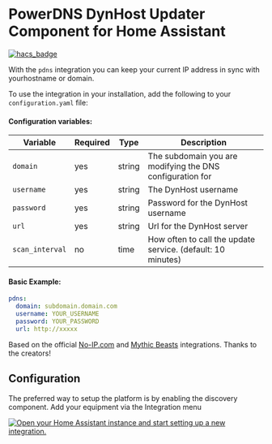 # PowerDNS DynHost Updater Component for Home Assistant

[![hacs_badge](https://img.shields.io/badge/HACS-Custom-orange.svg)](https://github.com/custom-components/hacs)

With the `pdns` integration you can keep your current IP address in sync with yourhostname or domain.

To use the integration in your installation, add the following to your `configuration.yaml` file:

#### Configuration variables:

| Variable        | Required | Type   | Description                                                 |
| --------------- | -------- | ------ | ----------------------------------------------------------- |
| `domain`        | yes      | string | The subdomain you are modifying the DNS configuration for   |
| `username`      | yes      | string | The DynHost username                                        |
| `password`      | yes      | string | Password for the DynHost username                           |
| `url`           | yes      | string | Url for the DynHost server                                  |
| `scan_interval` | no       | time   | How often to call the update service. (default: 10 minutes) |

#### Basic Example:

```yaml
pdns:
  domain: subdomain.domain.com
  username: YOUR_USERNAME
  password: YOUR_PASSWORD
  url: http://xxxxx
```

Based on the official [No-IP.com](https://github.com/home-assistant/core/tree/dev/homeassistant/components/no_ip) and [Mythic Beasts](https://github.com/home-assistant/core/blob/dev/homeassistant/components/mythicbeastsdns) integrations. Thanks to the creators!

## Configuration

The preferred way to setup the platform is by enabling the discovery component.
Add your equipment via the Integration menu

[![Open your Home Assistant instance and start setting up a new integration.](https://my.home-assistant.io/badges/config_flow_start.svg)](https://my.home-assistant.io/redirect/config_flow_start/?domain=pdns)
